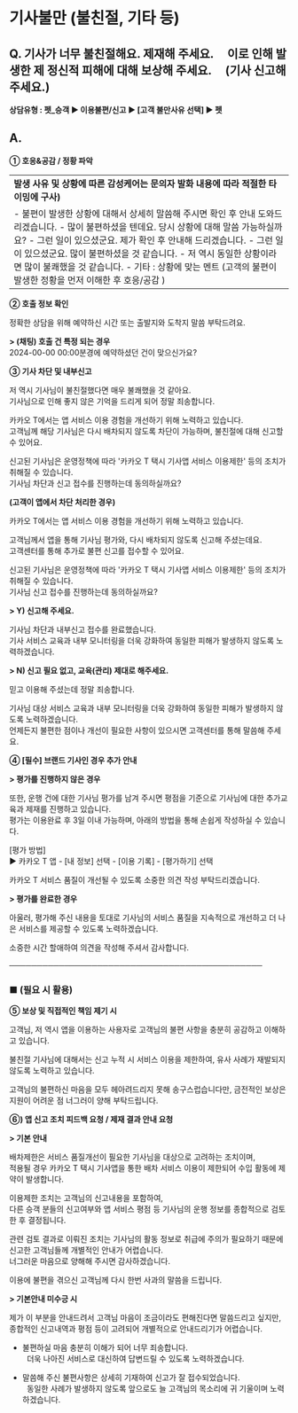 # 기사불만 (불친절, 기타 등)

**Q. 기사가 너무 불친절해요. 제재해 주세요.     이로 인해 발생한 제 정신적 피해에 대해 보상해 주세요.     (기사 신고해 주세요.)**
-----------------------------------------------------------------------------------

**상담유형 : 펫\_승객 ▶ 이용불편/신고 ▶ [고객 불만사유 선택] ▶ 펫**

**A.**
------

**① 호응&**공감 / 정황 파악****

|  |
| --- |
| **발생 사유 및 상황에 따른 감성케어는 문의자 발화 내용에 따라 적절한 타이밍에 구사)** |
| - 불편이 발생한 상황에 대해서 상세히 말씀해 주시면 확인 후 안내 도와드리겠습니다. - 많이 불편하셨을 텐데요. 당시 상황에 대해 말씀 가능하실까요? - 그런 일이 있으셨군요. 제가 확인 후 안내해 드리겠습니다. - 그런 일이 있으셨군요. 많이 불편하셨을 것 같습니다. - 저 역시 동일한 상황이라면 많이 불쾌했을 것 같습니다. - 기타 : 상황에 맞는 멘트 (고객의 불편이 발생한 정황을 먼저 이해한 후 호응/공감 ) |

**② 호출 정보 확인**

정확한 상담을 위해 예약하신 시간 또는 출발지와 도착지 말씀 부탁드려요.

**> (채팅) 호출 건 특정 되는 경우**  
2024-00-00 00:00분경에 예약하셨던 건이 맞으신가요?

**③ 기사 차단 및 내부신고**

저 역시 기사님이 불친절했다면 매우 불쾌했을 것 같아요.   
기사님으로 인해 좋지 않은 기억을 드리게 되어 정말 죄송합니다.

카카오 T에서는 앱 서비스 이용 경험을 개선하기 위해 노력하고 있습니다.   
고객님께 해당 기사님은 다시 배차되지 않도록 차단이 가능하며, 불친절에 대해 신고할 수 있어요.

신고된 기사님은 운영정책에 따라 '카카오 T 택시 기사앱 서비스 이용제한' 등의 조치가 취해질 수 있습니다.   
기사님 차단과 신고 접수를 진행하는데 동의하실까요?

**(고객이 앱에서 차단 처리한 경우)**

카카오 T에서는 앱 서비스 이용 경험을 개선하기 위해 노력하고 있습니다.

고객님께서 앱을 통해 기사님 평가와, 다시 배차되지 않도록 신고해 주셨는데요.  
고객센터를 통해 추가로 불편 신고를 접수할 수 있어요.

신고된 기사님은 운영정책에 따라 '카카오 T 택시 기사앱 서비스 이용제한' 등의 조치가 취해질 수 있습니다.  
기사님 신고 접수를 진행하는데 동의하실까요?

**> Y) 신고해 주세요.**

기사님 차단과 내부신고 접수를 완료했습니다.  
기사 서비스 교육과 내부 모니터링을 더욱 강화하여 동일한 피해가 발생하지 않도록 노력하겠습니다.

**> N) 신고 필요 없고, 교육(관리) 제대로 해주세요.**

믿고 이용해 주셨는데 정말 죄송합니다.

기사님 대상 서비스 교육과 내부 모니터링을 더욱 강화하여 동일한 피해가 발생하지 않도록 노력하겠습니다.  
언제든지 불편한 점이나 개선이 필요한 사항이 있으시면 고객센터를 통해 말씀해 주세요.

**④ [필수] 브랜드 기사인 경우 추가 안내**

**> 평가를 진행하지 않은 경우**

또한, 운행 건에 대한 기사님 평가를 남겨 주시면 평점을 기준으로 기사님에 대한 추가교육과 제재를 진행하고 있습니다.  
평가는 이용완료 후 3일 이내 가능하며, 아래의 방법을 통해 손쉽게 작성하실 수 있습니다.

[평가 방법]  
▶ 카카오 T 앱 - [내 정보] 선택 - [이용 기록] - [평가하기] 선택

카카오 T 서비스 품질이 개선될 수 있도록 소중한 의견 작성 부탁드리겠습니다.

**> 평가를 완료한 경우**

아울러, 평가해 주신 내용을 토대로 기사님의 서비스 품질을 지속적으로 개선하고 더 나은 서비스를 제공할 수 있도록 노력하겠습니다.

소중한 시간 할애하여 의견을 작성해 주셔서 감사합니다.

──────────────────────────────────────────────

### **■ (필요 시 활용)**

**⑤ 보상 및 직접적인 책임 제기 시**

고객님, 저 역시 앱을 이용하는 사용자로 고객님의 불편 사항을 충분히 공감하고 이해하고 있습니다.

불친절 기사님에 대해서는 신고 누적 시 서비스 이용을 제한하여, 유사 사례가 재발되지 않도록 노력하고 있습니다.

고객님의 불편하신 마음을 모두 헤아려드리지 못해 송구스럽습니다만, 금전적인 보상은 지원이 어려운 점 너그러이 양해 부탁드립니다.

**⑥) 앱 신고 조치 피드백 요청 / 제재 결과 안내 요청**

**> 기본 안내**

배차제한은 서비스 품질개선이 필요한 기사님을 대상으로 고려하는 조치이며,  
적용될 경우 카카오 T 택시 기사앱을 통한 배차 서비스 이용이 제한되어 수입 활동에 제약이 발생합니다.

이용제한 조치는 고객님의 신고내용을 포함하여,  
다른 승객 분들의 신고여부와 앱 서비스 평점 등 기사님의 운행 정보를 종합적으로 검토한 후 결정됩니다.

관련 검토 결과로 이뤄진 조치는 기사님의 활동 정보로 취급에 주의가 필요하기 때문에 신고한 고객님들께 개별적인 안내가 어렵습니다.  
너그러운 마음으로 양해해 주시면 감사하겠습니다.

이용에 불편을 겪으신 고객님께 다시 한번 사과의 말씀을 드립니다.

**> 기본안내 미수긍 시**

제가 이 부분을 안내드려서 고객님 마음이 조금이라도 편해진다면 말씀드리고 싶지만,  
종합적인 신고내역과 평점 등이 고려되어 개별적으로 안내드리기가 어렵습니다.

- 불편하실 마음 충분히 이해가 되어 너무 죄송합니다.  
  더욱 나아진 서비스로 대신하여 답변드릴 수 있도록 노력하겠습니다.

- 말씀해 주신 불편사항은 상세히 기재하여 신고가 잘 접수되었습니다.  
  동일한 사례가 발생하지 않도록 앞으로도 늘 고객님의 목소리에 귀 기울이며 노력하겠습니다.